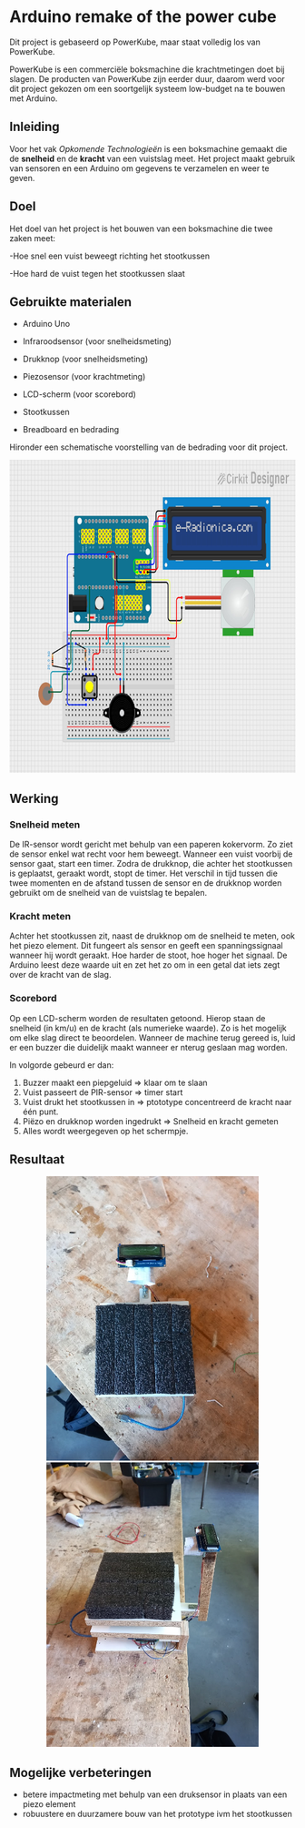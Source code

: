 # Arduino remake of the power cube 
 
Dit project is gebaseerd op PowerKube, maar staat volledig los van PowerKube.

PowerKube is een commerciële boksmachine die krachtmetingen doet bij slagen. De producten van PowerKube zijn eerder duur, daarom werd voor dit project gekozen om een soortgelijk systeem low-budget na te bouwen met Arduino.

## Inleiding

Voor het vak *Opkomende Technologieën* is een boksmachine gemaakt die de **snelheid** en de **kracht** van een vuistslag meet. Het project maakt gebruik van sensoren en een Arduino om gegevens te verzamelen en weer te geven.

## Doel

Het doel van het project is het bouwen van een boksmachine die twee zaken meet:

-Hoe snel een vuist beweegt richting het stootkussen

-Hoe hard de vuist tegen het stootkussen slaat

## Gebruikte materialen

- Arduino Uno

- Infraroodsensor (voor snelheidsmeting)

- Drukknop (voor snelheidsmeting)

- Piezosensor (voor krachtmeting)

- LCD-scherm (voor scorebord)

- Stootkussen

- Breadboard en bedrading


Hironder een schematische voorstelling van de bedrading voor dit project.

<p align="center">
  <img src="Images/bedradingsschema.jpeg" height="550px">
</p>

## Werking

### Snelheid meten
De IR-sensor wordt gericht met behulp van een paperen kokervorm. Zo ziet de sensor enkel wat recht voor hem beweegt. Wanneer een vuist voorbij de sensor gaat, start een timer. Zodra de drukknop, die achter het stootkussen is geplaatst, geraakt wordt, stopt de timer. Het verschil in tijd tussen die twee momenten en de afstand tussen de sensor en de drukknop worden gebruikt om de snelheid van de vuistslag te bepalen.

### Kracht meten
Achter het stootkussen zit, naast de drukknop om de snelheid te meten, ook het piezo element. Dit fungeert als sensor en geeft een spanningssignaal wanneer hij wordt geraakt. Hoe harder de stoot, hoe hoger het signaal. De Arduino leest deze waarde uit en zet het zo om in een getal dat iets zegt over de kracht van de slag.

### Scorebord
Op een LCD-scherm worden de resultaten getoond. Hierop staan de snelheid (in km/u) en de kracht (als numerieke waarde). Zo is het mogelijk om elke slag direct te beoordelen. Wanneer de machine terug gereed is, luid er een buzzer die duidelijk maakt wanneer er nterug geslaan mag worden.

In volgorde gebeurd er dan:
1) Buzzer maakt een piepgeluid => klaar om te slaan
2) Vuist passeert de PIR-sensor => timer start
3) Vuist drukt het stootkussen in => ptototype concentreerd de kracht naar één punt.
4) Piëzo en drukknop worden ingedrukt => Snelheid en kracht gemeten
5) Alles wordt weergegeven op het schermpje.

## Resultaat

<p align="center">
  <img src="Images/VA_volledig.jpg" height="500px">
  <img src="Images/Vol_opstellilng_gemonteerd.jpg" height="500px">
</p>

## Mogelijke verbeteringen
- betere impactmeting met behulp van een druksensor in plaats van een piezo element
- robuustere en duurzamere bouw van het prototype ivm het stootkussen

